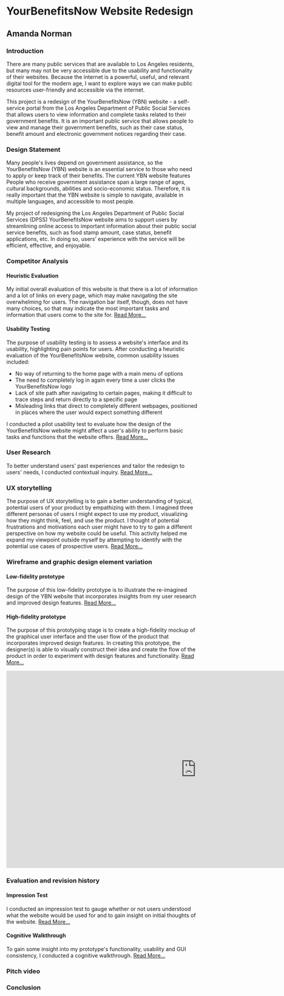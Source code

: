 # YourBenefitsNow Website Redesign
## Amanda Norman

### Introduction
There are many public services that are available to Los Angeles residents, but many may not be very accessible due to the usability and functionality of their websites. Because the internet is a powerful, useful, and relevant digital tool for the modern age, I want to explore ways we can make public resources user-friendly and accessible via the internet.

This project is a redesign of the YourBenefitsNow (YBN) website - a self-service portal from the Los Angeles Department of Public Social Services that allows users to view information and complete tasks related to their government benefits. It is an important public service that allows people to view and manage their government benefits, such as their case status, benefit amount and electronic government notices regarding their case.

### Design Statement
Many people's lives depend on government assistance, so the YourBenefitsNow (YBN) website is an essential service to those who need to apply or keep track of their benefits. The current YBN website features People who receive government assistance span a large range of ages, cultural backgrounds, abilities and socio-economic status. Therefore, it is really important that the YBN website is simple to navigate, available in multiple languages, and accessible to most people. 

My project of redesigning the Los Angeles Department of Public Social Services (DPSS) YourBenefitsNow website aims to support users by streamlining online access to important information about their public social service benefits, such as food stamp amount, case status, benefit applications, etc. In doing so, users’ experience with the service will be efficient, effective, and enjoyable.


### Competitor Analysis
#### Heuristic Evaluation
My initial overall evaluation of this website is that there is a lot of information and a lot of links on every page, which may make navigating the site overwhelming for users. The navigation bar itself, though, does not have many choices, so that may indicate the most important tasks and information that users come to the site for. [Read More...](https://github.com/amanda-norman/DH150-amandanorman/blob/master/Assignment01.md)


#### Usability Testing
The purpose of usability testing is to assess a website's interface and its usability, highlighting pain points for users. After conducting a heuristic evaluation of the YourBenefitsNow website, common usability issues included:

* No way of returning to the home page with a main menu of options
* The need to completely log in again every time a user clicks the YourBenefitsNow logo
* Lack of site path after navigating to certain pages, making it difficult to trace steps and return directly to a specific page
* Misleading links that direct to completely different webpages, positioned in places where the user would expect something different

I conducted a pilot usability test to evaluate how the design of the YourBenefitsNow website might affect a user's ability to perform basic tasks and functions that the website offers. [Read More...](https://github.com/amanda-norman/DH150-amandanorman/tree/master/Assignment02)


### User Research
To better understand users' past experiences and tailor the redesign to users' needs, I conducted contextual inquiry. [Read More...](https://github.com/amanda-norman/DH150-amandanorman/tree/master/Assignment04)

###  UX storytelling 
The purpose of UX storytelling is to gain a better understanding of typical, potential users of your product by empathizing with them. I imagined three different personas of users I might expect to use my product, visualizing how they might think, feel, and use the product. I thought of potential frustrations and motivations each user might have to try to gain a different perspective on how my website could be useful. This activity helped me expand my viewpoint outside myself by attempting to identify with the potential use cases of prospective users. [Read More...](https://github.com/amanda-norman/DH150-amandanorman/tree/master/Assignment05)


### Wireframe and graphic design element variation 

#### Low-fidelity prototype 
The purpose of this low-fidelity prototype is to illustrate the re-imagined design of the YBN website that incorporates insights from my user research and improved design features. [Read More...](https://github.com/amanda-norman/DH150-amandanorman/tree/master/Assignment06)



#### High-fidelity prototype 
The purpose of this prototyping stage is to create a high-fidelity mockup of the graphical user interface and the user flow of the product that incorporates improved design features. In creating this prototype, the designer(s) is able to visually construct their idea and create the flow of the product in order to experiment with design features and functionality. [Read More...](https://github.com/amanda-norman/DH150-amandanorman/tree/master/Assignment07)

<iframe width="1000" height="520" src="https://xd.adobe.com/embed/6595b4dc-c76f-467d-404b-50a635c2572a-13a4/?fullscreen" frameborder="0" allowfullscreen></iframe>

### Evaluation and revision history 

#### Impression Test
I conducted an impression test to gauge whether or not users understood what the website would be used for and to gain insight on initial thoughts of the website.  [Read More...](https://github.com/amanda-norman/DH150-amandanorman/tree/master/Assignment07)

#### Cognitive Walkthrough
To gain some insight into my prototype's functionality, usability and GUI consistency, I conducted a cognitive walkthrough. [Read More...](https://github.com/amanda-norman/DH150-amandanorman/tree/master/Assignment07)  


### Pitch video 

### Conclusion

